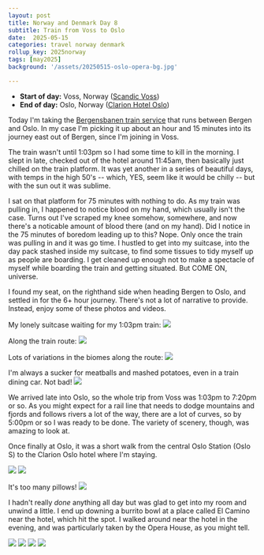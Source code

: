 ```yaml
---
layout: post
title: Norway and Denmark Day 8
subtitle: Train from Voss to Oslo
date:  2025-05-15
categories: travel norway denmark
rollup_key: 2025norway
tags: [may2025]
background: '/assets/20250515-oslo-opera-bg.jpg'

---
```


- **Start of day:** Voss, Norway ([Scandic Voss](https://www.scandichotels.com/en/hotels/scandic-voss))
- **End of day:** Oslo, Norway ([Clarion Hotel Oslo](https://www.strawberry.no/hotell/norge/oslo/clarion-hotel-oslo))

Today I'm taking the [Bergensbanen train service](https://www.vy.no/en/traffic-and-routes/stations-and-network-maps/the-bergen-line) that runs between Bergen and Oslo. In my case I'm picking it up about an hour and 15 minutes into its journey east out of Bergen, since I'm joining in Voss.

The train wasn't until 1:03pm so I had some time to kill in the morning. I slept in late, checked out of the hotel around 11:45am, then basically just chilled on the train platform. It was yet another in a series of beautiful days, with temps in the high 50's -- which, YES, seem like it would be chilly -- but with the sun out it was sublime. 

I sat on that platform for 75 minutes with nothing to do. As my train was pulling in, I happened to notice blood on my hand, which usually isn't the case. Turns out I've scraped my knee somehow, somewhere, and now there's a noticable amount of blood there (and on my hand). Did I notice in the 75 minutes of boredom leading up to this? Nope. Only once the train was pulling in and it was go time. I hustled to get into my suitcase, into the day pack stashed inside my suitcase, to find some tissues to tidy myself up as people are boarding. I get cleaned up enough not to make a spectacle of myself while boarding the train and getting situated. But COME ON, universe. 

I found my seat, on the righthand side when heading Bergen to Oslo, and settled in for the 6+ hour journey. There's not a lot of narrative to provide. Instead, enjoy some of these photos and videos.

My lonely suitcase waiting for my 1:03pm train:
<img src="/assets/20250515-voss-platform.jpg" />

Along the train route:
<img src="/assets/20250515-train1.jpg" />

Lots of variations in the biomes along the route:
<img src="/assets/20250515-train2.jpg" />

I'm always a sucker for meatballs and mashed potatoes, even in a train dining car. Not bad!
<img src="/assets/20250515-train3.jpg" />

We arrived late into Oslo, so the whole trip from Voss was 1:03pm to 7:20pm or so. As you might expect for a rail line that needs to dodge mountains and fjords and follows rivers a lot of the way, there are a lot of curves, so by 5:00pm or so I was ready to be done. The variety of scenery, though, was amazing to look at.

Once finally at Oslo, it was a short walk from the central Oslo Station (Oslo S) to the Clarion Oslo hotel where I'm staying.

<img src="/assets/20250515-oslo-clarion1.jpg" />

<img src="/assets/20250515-oslo-clarion2.jpg" />

It's too many pillows!
<img src="/assets/20250515-oslo-clarion3.jpg" />

I hadn't really _done_ anything all day but was glad to get into my room and unwind a little. I end up downing a burrito bowl at a place called El Camino near the hotel, which hit the spot. I walked around near the hotel in the evening, and was particularly taken by the Opera House, as you might tell.

 <img src="/assets/20250515-oslo1.jpg" />

<img src="/assets/20250515-oslo-opera1.jpg" />

<img src="/assets/20250515-oslo-opera2.jpg" />

<img src="/assets/20250515-oslo-opera3.jpg" />
